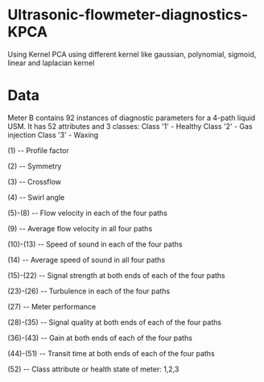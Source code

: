 # Ultrasonic-flowmeter-diagnostics-KPCA
Using Kernel PCA using different kernel like gaussian, polynomial, sigmoid, linear and laplacian kernel

# Data
Meter B contains 92 instances of diagnostic parameters for a 4-path liquid USM. It has 52 attributes and 3 classes: 
  Class '1' - Healthy 
  Class '2' - Gas injection 
  Class '3' - Waxing
  

(1) -- Profile factor 

(2) -- Symmetry 

(3) -- Crossflow 

(4) -- Swirl angle 

(5)-(8) -- Flow velocity in each of the four paths 

(9) -- Average flow velocity in all four paths 

(10)-(13) -- Speed of sound in each of the four paths 

(14) -- Average speed of sound in all four paths 

(15)-(22) -- Signal strength at both ends of each of the four paths 

(23)-(26) -- Turbulence in each of the four paths 

(27) -- Meter performance 

(28)-(35) -- Signal quality at both ends of each of the four paths 

(36)-(43) -- Gain at both ends of each of the four paths 

(44)-(51) -- Transit time at both ends of each of the four paths 

(52) -- Class attribute or health state of meter: 1,2,3


